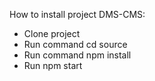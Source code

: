 How to install project DMS-CMS: 
- Clone project
- Run command cd source
- Run command npm install
- Run npm start
